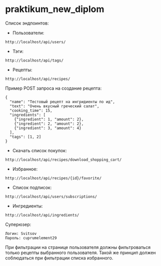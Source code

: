 # praktikum_new_diplom
Список эндпоинтов:
- Пользователи:
```
http://localhost/api/users/
```
- Тэги:
```
http://localhost/api/tags/
```
- Рецепты:
```
http://localhost/api/recipes/
```
Пример POST запроса на создание рецепта:
```
{
  "name": "Тестовый рецепт на ингридиенты по ид",
  "text": "Очень вкусный греческий салат",
  "cooking_time": 15,
  "ingredients": [
    {"ingredient": 1, "amount": 2},
    {"ingredient": 2, "amount": 2},
    {"ingredient": 3, "amount": 4}
  ],
  "tags": [1, 2]
}
```
- Скачать список покупок:
```
http://localhost/api/recipes/download_shopping_cart/
```
- Избранное:
```
http://localhost/api/recipes/{id}/favorite/
```
- Список подписок:
```
http://localhost/api/users/subscriptions/
```
- Ингредиенты:
```
http://localhost/api/ingredients/
```
Суперюзер:
```
Логин: Svitsov
Пароль: cuprumelement29
```

При фильтрации на странице пользователя должны фильтроваться только рецепты выбранного пользователя. 
Такой же принцип должен соблюдаться при фильтрации списка избранного.